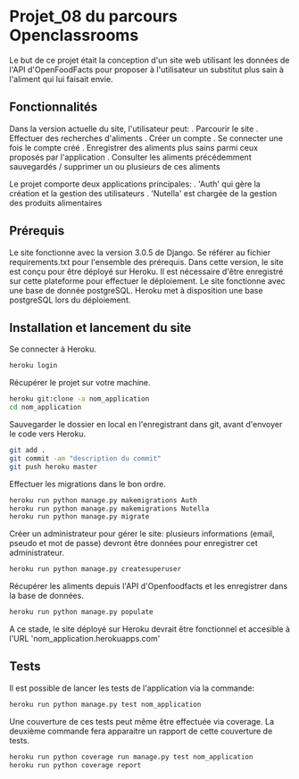 # Projet_08 du parcours Openclassrooms

Le but de ce projet était la conception d'un site web utilisant les données de l'API d'OpenFoodFacts pour proposer à l'utilisateur un substitut plus sain à l'aliment qui lui faisait envie.

## Fonctionnalités

Dans la version actuelle du site, l'utilisateur peut:
    . Parcourir le site
    . Effectuer des recherches d'aliments
    . Créer un compte
    . Se connecter une fois le compte créé
    . Enregistrer des aliments plus sains parmi ceux proposés par l'application
    . Consulter les aliments précédemment sauvegardés / supprimer un ou plusieurs de ces aliments

Le projet comporte deux applications principales:
    . 'Auth' qui gère la création et la gestion des utilisateurs
    . 'Nutella' est chargée de la gestion des produits alimentaires

## Prérequis

Le site fonctionne avec la version 3.0.5 de Django. Se référer au fichier requirements.txt pour l'ensemble des prérequis.
Dans cette version, le site est conçu pour être déployé sur Heroku. Il est nécessaire d'être enregistré sur cette plateforme pour effectuer le déploiement.
Le site fonctionne avec une base de donnée postgreSQL. Heroku met à disposition une base postgreSQL lors du déploiement.

## Installation et lancement du site

Se connecter à Heroku.
```bash
heroku login
```

Récupérer le projet sur votre machine.
```bash
heroku git:clone -a nom_application
cd nom_application
```

Sauvegarder le dossier en local en l'enregistrant dans git, avant d'envoyer le code vers Heroku.
```bash
git add .
git commit -am "description du commit"
git push heroku master
```

Effectuer les migrations dans le bon ordre.
```bash
heroku run python manage.py makemigrations Auth
heroku run python manage.py makemigrations Nutella
heroku run python manage.py migrate
```

Créer un administrateur pour gérer le site: plusieurs informations (email, pseudo et mot de passe) devront être données pour enregistrer cet administrateur.
```bash
heroku run python manage.py createsuperuser
```

Récupérer les aliments depuis l'API d'Openfoodfacts et les enregistrer dans la base de données.
```bash
heroku run python manage.py populate
```

A ce stade, le site déployé sur Heroku devrait être fonctionnel et accesible à l'URL 'nom_application.herokuapps.com'

## Tests

Il est possible de lancer les tests de l'application via la commande:
```bash
heroku run python manage.py test nom_application
```

Une couverture de ces tests peut même être effectuée via coverage. La deuxième commande fera apparaitre un rapport de cette couverture de tests.
```bash
heroku run python coverage run manage.py test nom_application
heroku run python coverage report
```
